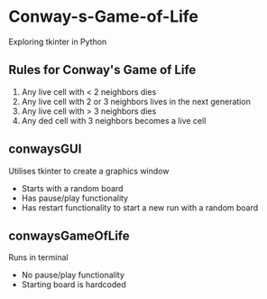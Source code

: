 # Conway-s-Game-of-Life
Exploring tkinter in Python

## Rules for Conway's Game of Life  
1.    Any live cell with < 2 neighbors dies
2.    Any live cell with 2 or 3 neighbors lives in the next generation
3.    Any live cell with > 3 neighbors dies
4.    Any ded cell with 3 neighbors becomes a live cell


## conwaysGUI  
Utilises tkinter to create a graphics window  
- Starts with a random board  
- Has pause/play functionality  
- Has restart functionality to start a new run with a random board  

## conwaysGameOfLife  
Runs in terminal  
- No pause/play functionality  
- Starting board is hardcoded  
